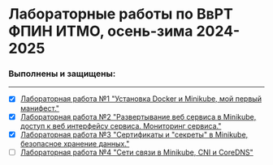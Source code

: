 # Лабораторные работы по ВвРТ ФПИН ИТМО, осень-зима 2024-2025
### Выполнены и защищены:
---
- [x] [Лабораторная работа №1 "Установка Docker и Minikube, мой первый манифест."](lab1/lab1-report.md)  
- [x] [Лабораторная работа №2 "Развертывание веб сервиса в Minikube, доступ к веб интерфейсу сервиса. Мониторинг сервиса."](lab2/lab2-report.md)  
- [x] [Лабораторная работа №3 "Сертификаты и "секреты" в Minikube, безопасное хранение данных."](lab3/lab3-report.md)  
- [ ] [Лабораторная работа №4 "Сети связи в Minikube, CNI и CoreDNS"](lab4/lab4-report.md)  
